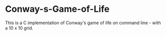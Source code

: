 # Conway-s-Game-of-Life
This is a C implementation of Conway's game of life on command line - with a 10 x 10 grid.
